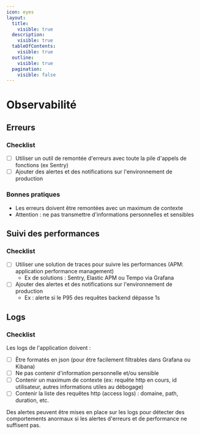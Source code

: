 ```yaml
---
icon: eyes
layout:
  title:
    visible: true
  description:
    visible: true
  tableOfContents:
    visible: true
  outline:
    visible: true
  pagination:
    visible: false
---
```


# Observabilité

## Erreurs

### Checklist

* [ ] Utiliser un outil de remontée d'erreurs avec toute la pile d'appels de fonctions (ex Sentry)
* [ ] Ajouter des alertes et des notifications sur l'environnement de production

### Bonnes pratiques

* Les erreurs doivent être remontées avec un maximum de contexte
* Attention : ne pas transmettre d'informations personnelles et sensibles

## Suivi des performances

### Checklist

* [ ] Utiliser une solution de traces pour suivre les performances (APM: application performance management)
  * Ex de solutions : Sentry, Elastic APM ou Tempo via Grafana
* [ ] Ajouter des alertes et des notifications sur l'environnement de production
  * Ex : alerte si le P95 des requêtes backend dépasse 1s

## Logs

### Checklist

Les logs de l'application doivent :

* [ ] Être formatés en json (pour être facilement filtrables dans Grafana ou Kibana)
* [ ] Ne pas contenir d'information personnelle et/ou sensible
* [ ] Contenir un maximum de contexte (ex: requête http en cours, id utilisateur, autres informations utiles au débogage)
* [ ] Contenir la liste des requêtes http (access logs) : domaine, path, duration, etc.

Des alertes peuvent être mises en place sur les logs pour détecter des comportements anormaux si les alertes d'erreurs et de performance ne suffisent pas.
